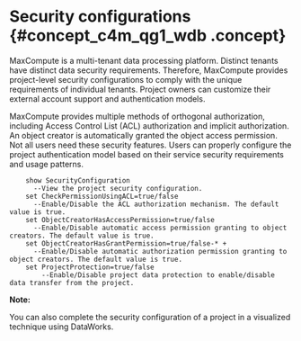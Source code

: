 # Security configurations {#concept_c4m_qg1_wdb .concept}

MaxCompute is a multi-tenant data processing platform. Distinct tenants have distinct data security requirements. Therefore, MaxCompute provides project-level security configurations to comply with the unique requirements of individual tenants. Project owners can customize their external account support and authentication models.

MaxCompute provides multiple methods of orthogonal authorization, including Access Control List \(ACL\) authorization and implicit authorization. An object creator is automatically granted the object access permission. Not all users need these security features. Users can properly configure the project authentication model based on their service security requirements and usage patterns.

``` {#codeblock_0xg_39c_bwq}
    show SecurityConfiguration
      --View the project security configuration.
    set CheckPermissionUsingACL=true/false
      --Enable/Disable the ACL authorization mechanism. The default value is true.
    set ObjectCreatorHasAccessPermission=true/false
      --Enable/Disable automatic access permission granting to object creators. The default value is true.
    set ObjectCreatorHasGrantPermission=true/false-* +
      --Enable/Disable automatic authorization permission granting to object creators. The default value is true.
    set ProjectProtection=true/false 
        --Enable/Disable project data protection to enable/disable data transfer from the project.
```

**Note:** 

You can also complete the security configuration of a project in a visualized technique using DataWorks.

